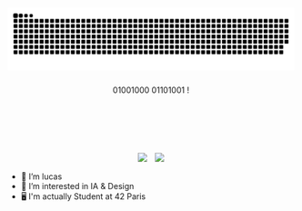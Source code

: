 <h1>
<picture>
  <source media="(prefers-color-scheme: dark)" srcset="https://raw.githubusercontent.com/lu4200/lu4200/output/github-contribution-grid-snake-dark.svg" />
  <source media="(prefers-color-scheme: light)" srcset="https://raw.githubusercontent.com/lu4200/lu4200/output/github-contribution-grid-snake.svg" />
  <img alt="GitHub Contributions Snake Animation" src="https://raw.githubusercontent.com/lu4200/lu4200/output/github-contribution-grid-snake.svg" />
</picture>
</h1>

<div align="center">
  	01001000 01101001 !
  <br><br><br><br><br><br><br>
    <img src="https://img.shields.io/badge/Pro-D14836?style=for-the-badge&logo=gmail&logoColor=white" style="display:inline-block; margin-right:10px;">
    <img src="https://img.shields.io/badge/Soc-000000?style=for-the-badge&logo=x&logoColor=white" style="display:inline-block;">
</div>



- 👤 I’m lucas
- 👀 I’m interested in IA & Design 
- 🖥️ I'm actually Student at 42 Paris

<!---
lu4200/lu4200 is a ✨ special ✨ repository because its `README.md` (this file) appears on your GitHub profile.
You can click the Preview link to take a look at your changes.
--->

